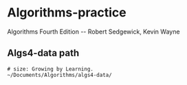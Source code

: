 # Algorithms-practice

Algorithms Fourth Edition -- Robert Sedgewick, Kevin Wayne

## Algs4-data path

```shell
# size: Growing by Learning.
~/Documents/Algorithms/algs4-data/
```
